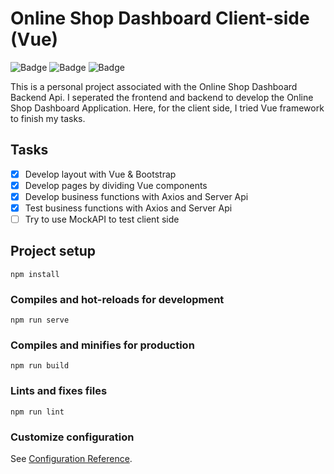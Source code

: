 # Online Shop Dashboard Client-side (Vue)

![Badge](https://img.shields.io/badge/vue-v2.6.11-orange?color=orange&style=for-the-badge) ![Badge](https://img.shields.io/badge/Bootstrap-v4.6.0-orange?color=orange&style=for-the-badge) ![Badge](https://img.shields.io/badge/LICENSE-MIT-green?color=blue&style=for-the-badge)


This is a personal project associated with the Online Shop Dashboard Backend Api. I seperated the frontend and backend to develop the Online Shop Dashboard Application. Here, for the client side, I tried Vue framework to finish my tasks.

## Tasks
-   [x] Develop layout with Vue & Bootstrap
-   [x] Develop pages by dividing Vue components
-   [x] Develop business functions with Axios and Server Api
-   [x] Test business functions with Axios and Server Api
-   [ ] Try to use MockAPI to test client side

## Project setup
```
npm install
```

### Compiles and hot-reloads for development
```
npm run serve
```

### Compiles and minifies for production
```
npm run build
```

### Lints and fixes files
```
npm run lint
```

### Customize configuration
See [Configuration Reference](https://cli.vuejs.org/config/).
